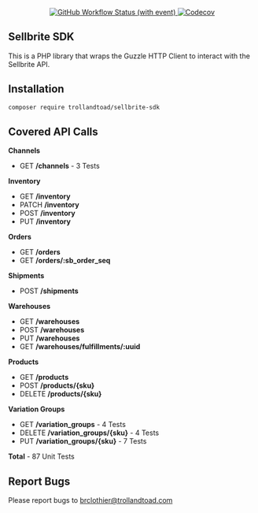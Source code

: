 <p align="center">
    <a href="https://github.com/trollandtoad/sellbrite-sdk/actions/workflows/run-tests.yml">
        <img alt="GitHub Workflow Status (with event)" src="https://img.shields.io/github/actions/workflow/status/trollandtoad/sellbrite-sdk/run-tests.yml?style=flat-square&cacheSeconds=3600">
    </a>
    <a href="https://codecov.io/gh/trollandtoad/sellbrite-sdk" rel="nofollow">
        <img alt="Codecov" src="https://img.shields.io/codecov/c/github/trollandtoad/sellbrite-sdk?style=flat-square&cacheSeconds=3600">
    </a>
</p>

## Sellbrite SDK

This is a PHP library that wraps the Guzzle HTTP Client to interact with the Sellbrite API.

## Installation

```bash
composer require trollandtoad/sellbrite-sdk
```

## Covered API Calls

**Channels**

- GET **/channels** - 3 Tests

**Inventory**

 - GET **/inventory**
 - PATCH **/inventory**
 - POST **/inventory**
 - PUT **/inventory**

**Orders**

 - GET **/orders**
 - GET **/orders/:sb_order_seq**

**Shipments**

 - POST **/shipments**

**Warehouses**

 - GET **/warehouses**
 - POST **/warehouses**
 - PUT **/warehouses**
 - GET **/warehouses/fulfillments/:uuid**

**Products**

 - GET **/products**
 - POST **/products/{sku}**
 - DELETE **/products/{sku}**

**Variation Groups**

 - GET **/variation_groups** - 4 Tests
 - DELETE **/variation_groups/{sku}** - 4 Tests
 - PUT **/variation_groups/{sku}** - 7 Tests

**Total** - 87 Unit Tests

## Report Bugs

Please report bugs to [brclothier@trollandtoad.com](mailto:brclothier@trollandtoad.com)
